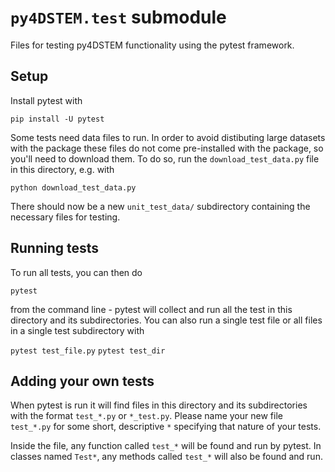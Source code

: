 # `py4DSTEM.test` submodule

Files for testing py4DSTEM functionality using the pytest framework.


## Setup

Install pytest with

`pip install -U pytest`


Some tests need data files to run.  In order to avoid distibuting large
datasets with the package these files do not come pre-installed with the
package, so you'll need to download them.  To do so, run the
`download_test_data.py` file in this directory, e.g. with

`python download_test_data.py`

There should now be a new `unit_test_data/` subdirectory containing the
necessary files for testing.



## Running tests

To run all tests, you can then do

`pytest`

from the command line - pytest will collect and run all the test
in this directory and its subdirectories. You can also run a
single test file or all files in a single test subdirectory with

`pytest test_file.py`
`pytest test_dir`





## Adding your own tests

When pytest is run it will find files in this directory and its
subdirectories with the format `test_*.py` or `*_test.py`.  Please
name your new file `test_*.py` for some short, descriptive `*`
specifying that nature of your tests.

Inside the file, any function called `test_*` will be found and run
by pytest.  In classes named `Test*`, any methods called `test_*` will
also be found and run.






